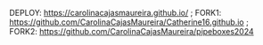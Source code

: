 DEPLOY: https://carolinacajasmaureira.github.io/   ;   FORK1: https://github.com/CarolinaCajasMaureira/Catherine16.github.io   ;   
FORK2: https://github.com/CarolinaCajasMaureira/pipeboxes2024
